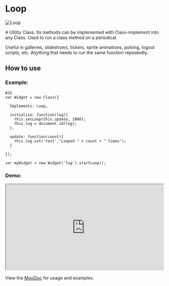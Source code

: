Loop
====

![Loop](http://github.com/rpflorence/Loop/raw/master/Assets/logo.png)

A Utility Class. Its methods can be implemented with  Class-implement into any Class. Used to run a class method on a periodical.

Useful in galleries, slideshows, tickers, sprite animations, pulsing, logout scripts, etc.  Anything that needs to run the same function repeatedly.

How to use
----------

### Example:

    #JS
    var Widget = new Class({
      
      Implements: Loop,
      
      initialize: function(log){
        this.setLoop(this.update, 1000);
        this.log = document.id(log);
      },
      
      update: function(count){
        this.log.set('text',"Looped " + count + " times");
      }
      
    });
    
    var myWidget = new Widget('log').startLoop();
    

### Demo:

<iframe src="http://mooshell.net/rpflo/Abzc4/embedded/result,js,html" style="width: 100%; height:275px"></iframe>

View the [MooDoc](http://moodocs.net/rpflo/mootools-rpflo/Loop) for usage and examples.